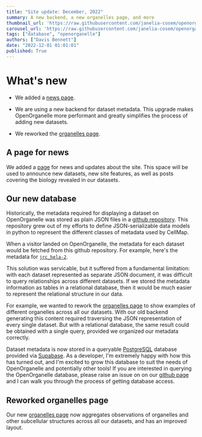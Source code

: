 ```yaml
---
title: "Site update: December, 2022"
summary: A new backend, a new organelles page, and more
thumbnail_url: 'https://raw.githubusercontent.com/janelia-cosem/openorganelle-blog/main/assets/queryable-api_thumbnail.jpg'
carousel_url: 'https://raw.githubusercontent.com/janelia-cosem/openorganelle-blog/main/assets/queryable-api_carousel.jpg'
tags: ["database", "openorganelle"]
authors: ["Davis Bennett"]
date: "2022-12-01 01:01:01"
published: True
---
```

# What's new

* We added a [news page](https://openorganelle.janelia.org/news).

* We are using a new backend for dataset metadata. This upgrade makes OpenOrganelle more performant and greatly simplifies the process of adding new datasets.

* We reworked the [organelles page](https://openorganelle.janelia.org/organelles). 

## A page for news
We added a [page](https://openorganelle.janelia.org/news) for news and updates about the site. This space will be used to announce new datasets, new site features, as well as posts covering the biology revealed in our datasets.

## Our new database
Historically, the metadata required for displaying a dataset on OpenOrganelle was stored as plain JSON files in a [github repository](https://github.com/janelia-cosem/fibsem-metadata). This repository grew out of my efforts to define JSON-serializable data models in python to represent the different classes of metadata used by CellMap. 

When a visitor landed on OpenOrganelle, the metadata for each dataset would be fetched from this github repository. For example, here's the metadata for [`jrc_hela-2`](https://github.com/janelia-cosem/fibsem-metadata/blob/master/api/jrc_hela-2/manifest.json). 

This solution was servicable, but it suffered from a fundamental limitation: with each dataset represented as separate JSON document, it was difficult to query relationships across different datasets. If we stored the metadata information as tables in a relational database, then it would be much easier to represent the relational structure in our data. 

For example, we wanted to rework the [organelles page](https://openorganelle.janelia.org/organelles) to show examples of different organelles across all our datasets. With our old backend generating this content required traversing the JSON representation of every single dataset. But with a relational database, the same result could be obtained with a single query, provided we organized our metadata correctly.

Dataset metadata is now stored in a queryable [PostgreSQL](https://www.postgresql.org/) database provided via [Supabase](https://supabase.com/). As a developer, I'm extremely happy with how this has turned out, and I'm excited to grow this database to suit the needs of OpenOrganelle and potentially other tools! If you are interested in querying the OpenOrganelle database, please raise an issue on on our [github page](https://github.com/janelia-cosem/openorganelle) and I can walk you through the process of getting database access.

## Reworked organelles page
Our new [organelles page](https://openorganelle.janelia.org/organelles) now aggregates observations of organelles and other subcellular structures across all our datasets, and has an improved layout.
